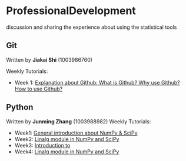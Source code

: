 # ProfessionalDevelopment
discussion and sharing the experience about using the statistical tools

## Git
Written by __Jiakai Shi__ (1003986760)

Weekly Tutorials:
- Week 1: [Explanation about Github: What is Github? Why use Github? How to use Github?](./Week1/git/README.md)

## Python
Written by __Junming Zhang__ (1003988982)
Weekly Tutorials:
- Week1: [General introduction about NumPy & SciPy](./Week1/Python/README.md)
- Week2: [Linalg module in NumPy and SciPy](./Week2/Python/README.md)
- Week3: [Introduction to ](./Week3/Python/README.md)
- Week4: [Linalg module in NumPy and SciPy](./Week4/Python/README.md)
